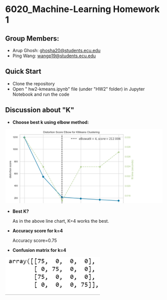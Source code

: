# 6020_Machine-Learning Homework 1
## Group Members:
- Arup Ghosh: ghosha20@students.ecu.edu
- Ping Wang: wangp19@students.ecu.edu
## Quick Start
- Clone the repository
- Open " hw2-kmeans.ipynb" file (under "HW2" folder) in Jupyter Notebook and run the code
## Discussion about "K"
- **Choose best k using elbow method:**

![Choosing best K](kmeansk.png) 

- **Best K?**
  
  As in the above line chart, K=4 works the best.
- **Accuracy score for k=4**
   
   Accuracy score=0.75

- **Confusion matrix for k=4**

 ![confusion matrix](confusion.png) 

